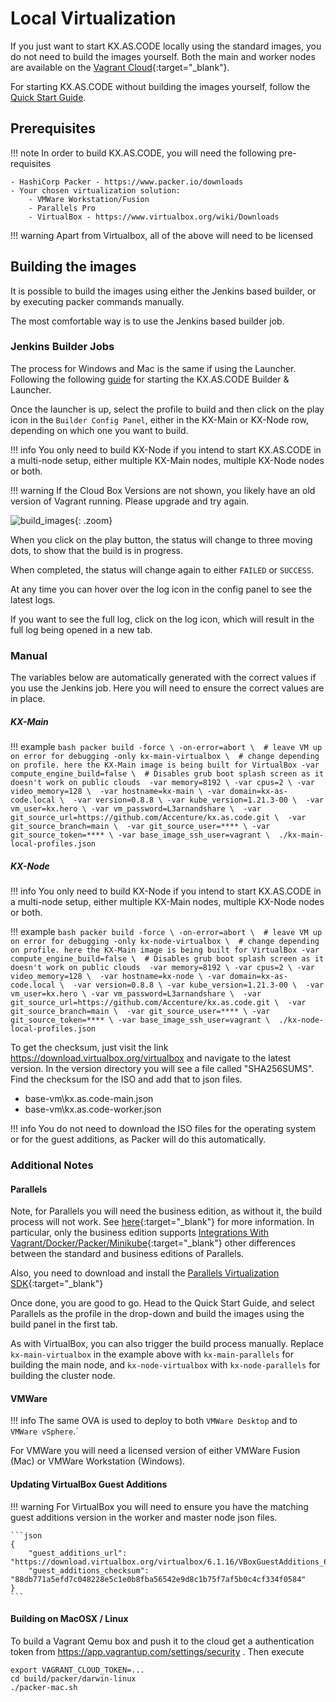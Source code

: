 # Local Virtualization

If you just want to start KX.AS.CODE locally using the standard images, you do not need to build the images yourself. Both the main and worker nodes are available on the [Vagrant Cloud](https://app.vagrantup.com/kxascode/){:target="\_blank"}.

For starting KX.AS.CODE without building the images yourself, follow the [Quick Start Guide](../../Quick-Start-Guide/).

## Prerequisites

!!! note 
    In order to build KX.AS.CODE, you will need the following pre-requisites

    - HashiCorp Packer - https://www.packer.io/downloads
    - Your chosen virtualization solution:
        - VMWare Workstation/Fusion
        - Parallels Pro
        - VirtualBox - https://www.virtualbox.org/wiki/Downloads

!!! warning
    Apart from Virtualbox, all of the above will need to be licensed

## Building the images

It is possible to build the images using either the Jenkins based builder, or by executing packer commands manually.

The most comfortable way is to use the Jenkins based builder job.

### Jenkins Builder Jobs

The process for Windows and Mac is the same if using the Launcher. Following the following [guide](../../Deployment/Initial-Setup/) for starting the KX.AS.CODE Builder & Launcher.

Once the launcher is up, select the profile to build and then click on the play icon in the `Builder Config Panel`, either in the KX-Main or KX-Node row, depending on which one you want to build.

!!! info
    You only need to build KX-Node if you intend to start KX.AS.CODE in a multi-node setup, either multiple KX-Main nodes, multiple KX-Node nodes or both.

!!! warning 
    If the Cloud Box Versions are not shown, you likely have an old version of Vagrant running. Please upgrade and try again.

![build_images](../assets/images/kx-as-code_configurator_select-profile.png){: .zoom}

When you click on the play button, the status will change to three moving dots, to show that the build is in progress.

When completed, the status will change again to either `FAILED` or `SUCCESS`.

At any time you can hover over the log icon in the config panel to see the latest logs.

If you want to see the full log, click on the log icon, which will result in the full log being opened in a new tab.


### Manual

The variables below are automatically generated with the correct values if you use the Jenkins job. Here you will need to ensure the correct values are in place.

##### KX-Main

!!! example
    ```bash
    packer build -force \
      -on-error=abort \  # leave VM up on error for debugging
      -only kx-main-virtualbox \  # change depending on profile. here the KX-Main image is being built for VirtualBox
      -var compute_engine_build=false \  # Disables grub boot splash screen as it doesn't work on public clouds 
      -var memory=8192 \
      -var cpus=2 \
      -var video_memory=128 \ 
      -var hostname=kx-main \
      -var domain=kx-as-code.local \ 
      -var version=0.8.8 \
      -var kube_version=1.21.3-00 \ 
      -var vm_user=kx.hero \
      -var vm_password=L3arnandshare \ 
      -var git_source_url=https://github.com/Accenture/kx.as.code.git \ 
      -var git_source_branch=main \ 
      -var git_source_user=**** \
      -var git_source_token=**** \
      -var base_image_ssh_user=vagrant \ 
      ./kx-main-local-profiles.json
    ```

##### KX-Node

!!! info
    You only need to build KX-Node if you intend to start KX.AS.CODE in a multi-node setup, either multiple KX-Main nodes, multiple KX-Node nodes or both.

!!! example
    ```bash
    packer build -force \
      -on-error=abort \  # leave VM up on error for debugging
      -only kx-node-virtualbox \  # change depending on profile. here the KX-Main image is being built for VirtualBox
      -var compute_engine_build=false \  # Disables grub boot splash screen as it doesn't work on public clouds 
      -var memory=8192 \
      -var cpus=2 \
      -var video_memory=128 \ 
      -var hostname=kx-node \
      -var domain=kx-as-code.local \ 
      -var version=0.8.8 \
      -var kube_version=1.21.3-00 \ 
      -var vm_user=kx.hero \
      -var vm_password=L3arnandshare \ 
      -var git_source_url=https://github.com/Accenture/kx.as.code.git \ 
      -var git_source_branch=main \ 
      -var git_source_user=**** \
      -var git_source_token=**** \
      -var base_image_ssh_user=vagrant \ 
      ./kx-node-local-profiles.json
    ```


To get the checksum, just visit the link https://download.virtualbox.org/virtualbox and navigate to the latest version. In the version directory you will see a file called "SHA256SUMS". Find the checksum for the ISO and add that to json files.

- base-vm\kx.as.code-main.json
- base-vm\kx.as.code-worker.json

!!! info
    You do not need to download the ISO files for the operating system or for the guest additions, as Packer will do this automatically.

### Additional Notes

#### Parallels

Note, for Parallels you will need the business edition, as without it, the build process will not work. See [here](https://www.packer.io/docs/builders/parallels){:target="\_blank"} for more information. In particular, only the business edition supports [Integrations With Vagrant/Docker/Packer/Minikube](https://www.parallels.com/eu/products/desktop/pro/){:target="\_blank"} other differences between the standard and business editions of Parallels.

Also, you need to download and install the [Parallels Virtualization SDK](https://www.parallels.com/products/business/download/#pdb-v17){:target="\_blank"}

Once done, you are good to go. Head to the Quick Start Guide, and select Parallels as the profile in the drop-down and build the images using the build panel in the first tab.

As with VirtualBox, you can also trigger the build process manually. Replace `kx-main-virtualbox` in the example above with `kx-main-parallels` for building the main node, and `kx-node-virtualbox` with `kx-node-parallels` for building the cluster node.


#### VMWare

!!! info
    The same OVA is used to deploy to both `VMWare Desktop` and to `VMWare vSphere`.`

For VMWare you will need a licensed version of either VMWare Fusion (Mac) or VMWare Workstation (Windows).


#### Updating VirtualBox Guest Additions

!!! warning 
    For VirtualBox you will need to ensure you have the matching guest additions version in the worker and master node json files.

    ```json
    {
        "guest_additions_url": "https://download.virtualbox.org/virtualbox/6.1.16/VBoxGuestAdditions_6.1.16.iso",
        "guest_additions_checksum": "88db771a5efd7c048228e5c1e0b8fba56542e9d8c1b75f7af5b0c4cf334f0584"
    }
    ```


#### Building on MacOSX / Linux

To build a Vagrant Qemu box and push it to the cloud get a authentication token from https://app.vagrantup.com/settings/security . Then execute
```shell
export VAGRANT_CLOUD_TOKEN=...
cd build/packer/darwin-linux
./packer-mac.sh
```
